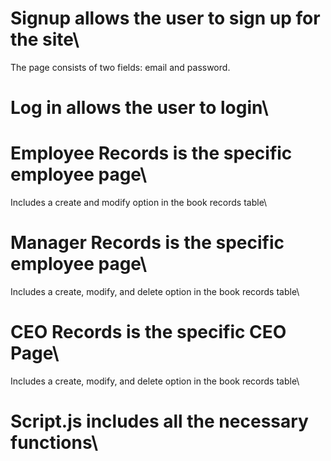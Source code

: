 # Signup allows the user to sign up for the site\
The page consists of two fields: email and password.
# Log in allows the user to login\
# Employee Records is the specific employee page\
Includes a create and modify option in the book records table\
# Manager Records is the specific employee page\
Includes a create, modify, and delete option in the book records table\
# CEO Records is the specific CEO Page\
Includes a create, modify, and delete option in the book records table\
# Script.js includes all the necessary functions\